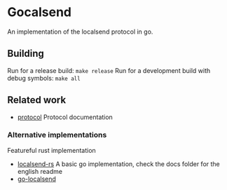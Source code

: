 # Gocalsend
An implementation of the localsend protocol in go.

## Building
Run for a release build:
```make release```
Run for a development build with debug symbols:
```make all```


## Related work
- [protocol](https://github.com/localsend/protocol) Protocol documentation
### Alternative implementations
Featureful rust implementation
- [localsend-rs](https://github.com/zpp0196/localsend-rs)
A basic go implementation, check the docs folder for the english readme
- [go-localsend](https://github.com/meowrain/localsend-go)


